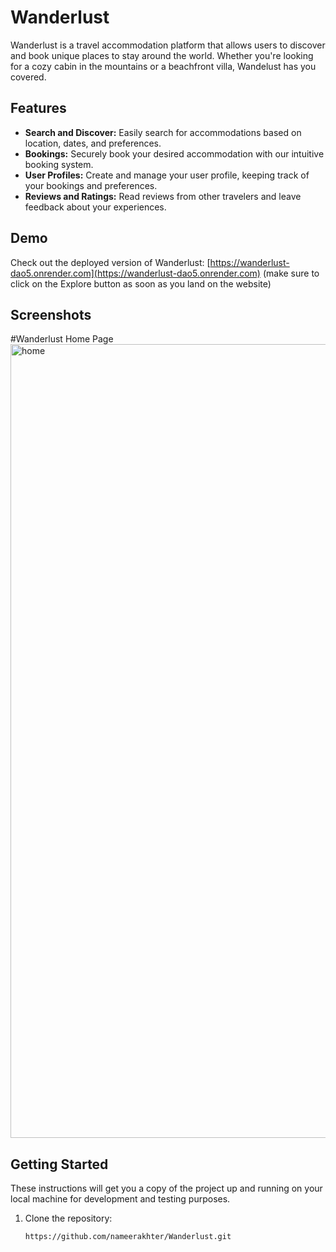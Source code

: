 # Wanderlust

Wanderlust is a travel accommodation platform that allows users to discover and book unique places to stay around the world. Whether you're looking for a cozy cabin in the mountains or a beachfront villa, Wandelust has you covered.


## Features

- **Search and Discover:** Easily search for accommodations based on location, dates, and preferences.
- **Bookings:** Securely book your desired accommodation with our intuitive booking system.
- **User Profiles:** Create and manage your user profile, keeping track of your bookings and preferences.
- **Reviews and Ratings:** Read reviews from other travelers and leave feedback about your experiences.

## Demo

Check out the deployed version of Wanderlust: [https://wanderlust-dao5.onrender.com](https://wanderlust-dao5.onrender.com) (make sure to click on the Explore button as soon as you land on the website)

## Screenshots
#Wanderlust Home Page
<img width="1270" alt="home" src="https://github.com/nameerakhter/Wanderlust/assets/120779958/99b46847-c254-403d-aeda-754a62d25a29">

## Getting Started

These instructions will get you a copy of the project up and running on your local machine for development and testing purposes.

1. Clone the repository:

   ```bash
   https://github.com/nameerakhter/Wanderlust.git
